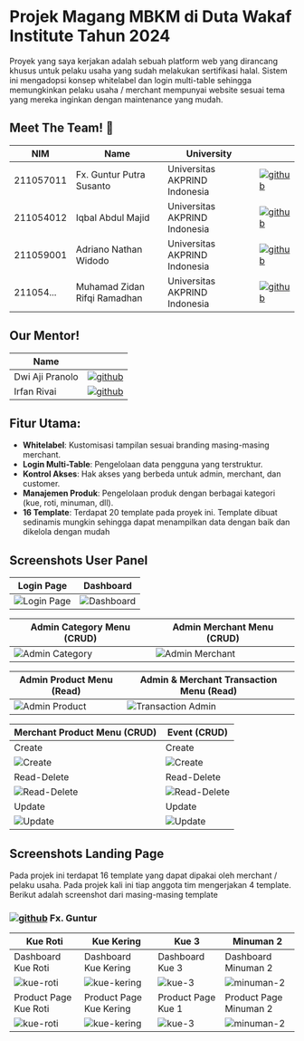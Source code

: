 # Projek Magang MBKM di Duta Wakaf Institute Tahun 2024

Proyek yang saya kerjakan adalah sebuah platform web yang dirancang khusus untuk pelaku usaha yang sudah melakukan sertifikasi halal. Sistem ini mengadopsi konsep whitelabel dan login multi-table sehingga memungkinkan pelaku usaha / merchant mempunyai website sesuai tema yang mereka inginkan dengan maintenance yang mudah.


## Meet The Team! 👋

| NIM | Name | University |  |
| ----- | ----- | -----  | ----- |
| 211057011 | Fx. Guntur Putra Susanto | Universitas AKPRIND Indonesia | [![github](https://github.com/user-attachments/assets/2d8f88ff-0d0d-493c-b1e8-d666b8bd6c8d)](https://github.com/fx-guntur) |
| 211054012 | Iqbal Abdul Majid | Universitas AKPRIND Indonesia | [![github](https://github.com/user-attachments/assets/2d8f88ff-0d0d-493c-b1e8-d666b8bd6c8d)](https://github.com/fx-guntur) |
| 211059001 | Adriano Nathan Widodo | Universitas AKPRIND Indonesia | [![github](https://github.com/user-attachments/assets/2d8f88ff-0d0d-493c-b1e8-d666b8bd6c8d)](https://github.com/fx-guntur) |
| 211054... | Muhamad Zidan Rifqi Ramadhan | Universitas AKPRIND Indonesia | [![github](https://github.com/user-attachments/assets/2d8f88ff-0d0d-493c-b1e8-d666b8bd6c8d)](https://github.com/fx-guntur) |

## Our Mentor!
| Name |  |
| ----- | ----- |
| Dwi Aji Pranolo | [![github](https://github.com/user-attachments/assets/2d8f88ff-0d0d-493c-b1e8-d666b8bd6c8d)](https://github.com/fx-guntur) |
| Irfan Rivai | [![github](https://github.com/user-attachments/assets/2d8f88ff-0d0d-493c-b1e8-d666b8bd6c8d)](https://github.com/fx-guntur) |

## Fitur Utama:

* **Whitelabel**: Kustomisasi tampilan sesuai branding masing-masing merchant.
* **Login Multi-Table**: Pengelolaan data pengguna yang terstruktur.
* **Kontrol Akses**: Hak akses yang berbeda untuk admin, merchant, dan customer.
* **Manajemen Produk**: Pengelolaan produk dengan berbagai kategori (kue, roti, minuman, dll).
* **16 Template**: Terdapat 20 template pada proyek ini. Template dibuat sedinamis mungkin sehingga dapat menampilkan data dengan baik dan dikelola dengan mudah


## Screenshots User Panel
| Login Page | Dashboard |
| ----------- | ----------- |
| ![Login Page](https://github.com/user-attachments/assets/5937056e-0dfd-45c2-a6b4-854cb9dd2fb3)      | ![Dashboard](https://github.com/user-attachments/assets/1069e871-cbe0-4d0c-b6db-b72b14b43ea8) |
 
| Admin Category Menu (CRUD)     | Admin Merchant Menu (CRUD) |
| ----------- | ----------- |
| ![Admin Category](https://github.com/user-attachments/assets/2ff51d09-7e49-426d-8d99-908f21706f71) | ![Admin Merchant](https://github.com/user-attachments/assets/08093cbb-940f-451e-8f1d-e13ed84e7df2) |

| Admin Product Menu (Read)     | Admin & Merchant Transaction Menu (Read) |
| ----------- | ----------- |
| ![Admin Product](https://github.com/user-attachments/assets/58001493-71aa-425f-95ac-328aeb14a454) | ![Transaction Admin](https://github.com/user-attachments/assets/e71e3410-aaa9-4c57-8d00-ca01768664ba) |

| Merchant Product Menu (CRUD)     | Event (CRUD) |
| ----------- | ----------- |
| Create  | Create |
| ![Create](https://github.com/user-attachments/assets/864f51b1-4428-45a3-bc40-b694b947d414) | ![Create](https://github.com/user-attachments/assets/dee4f24d-2d81-421c-b2c0-062806291689) |
| Read-Delete | Read-Delete |
| ![Read-Delete](https://github.com/user-attachments/assets/bbf63f2c-4b34-44b0-a592-5084194eddeb) | ![Read-Delete](https://github.com/user-attachments/assets/22d98774-5ea1-48c5-93e6-f6663c036ffb) |
| Update | Update |
![Update](https://github.com/user-attachments/assets/844e1052-91bd-4035-a189-f838e8cd2b01) | ![Update](https://github.com/user-attachments/assets/741ec416-d88b-4b32-b262-167258157108) |

## Screenshots Landing Page
Pada projek ini terdapat 16 template yang dapat dipakai oleh merchant / pelaku usaha. Pada projek kali ini tiap anggota tim mengerjakan 4 template. Berikut adalah screenshot dari masing-masing template

### [![github](https://github.com/user-attachments/assets/2d8f88ff-0d0d-493c-b1e8-d666b8bd6c8d)](https://github.com/fx-guntur) Fx. Guntur
| Kue Roti | Kue Kering | Kue 3 | Minuman 2 |
| ----------- | ----------- | ----------- | ----------- |
| Dashboard Kue Roti | Dashboard Kue Kering | Dashboard Kue 3 | Dashboard Minuman 2 |
| ![kue-roti](https://github.com/user-attachments/assets/7602d6d1-afad-4b98-8dae-55f2df385bf5) | ![kue-kering](https://github.com/user-attachments/assets/0dbcffe6-47fd-4167-8bc6-8283be593cbc) | ![kue-3](https://github.com/user-attachments/assets/e22b56fb-3609-401f-8c6f-028a3949e8d1) | ![minuman-2](https://github.com/user-attachments/assets/f31078da-7585-485e-9ddd-5f61a62ab468) |
| Product Page Kue Roti | Product Page Kue Kering | Product Page Kue 1 | Product Page Minuman 2 |
| ![kue-roti](https://github.com/user-attachments/assets/40eecad1-e3bb-4ade-ad55-a753482042cf) | ![kue-kering](https://github.com/user-attachments/assets/cf7c9868-8969-426a-9ee9-1152549be521) | ![kue-3](https://github.com/user-attachments/assets/e670955b-da5e-47c5-b373-b3c9d315f288) | ![minuman-2](https://github.com/user-attachments/assets/c9f949d1-dd34-4386-bd02-3c0b8fe89d64) |

<!---
| Tema 1 | Tema 2 | Tema 3 | Tema 4 |
| ----------- | ----------- | ----------- | ----------- |
| Dashboard Tema 1 | Dashboard Tema 2 | Dashboard Tema 3 | Dashboard Tema 4 |
| image_link | image_link | image_link | image_link |
| Product Page Tema 1 | Product Page Tema 2 | Product Page Tema 1 | Product Page Tema 2 |
| image_link | image_link | image_link | image_link |
!-->
